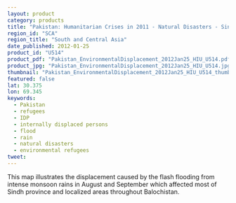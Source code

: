 ```yaml
---
layout: product
category: products
title: "Pakistan: Humanitarian Crises in 2011 - Natural Disasters - Sindh/Balochistan Flash Floods"
region_id: "SCA"
region_title: "South and Central Asia"
date_published: 2012-01-25
product_id: "U514"
product_pdf: "Pakistan_EnvironmentalDisplacement_2012Jan25_HIU_U514.pdf"
product_jpg: "Pakistan_EnvironmentalDisplacement_2012Jan25_HIU_U514.jpg"
thumbnail: "Pakistan_EnvironmentalDisplacement_2012Jan25_HIU_U514_thumb.jpg"
featured: false
lat: 30.375
lon: 69.345
keywords:
  - Pakistan
  - refugees
  - IDP
  - internally displaced persons
  - flood
  - rain
  - natural disasters
  - environmental refugees
tweet: 
---
```

This map illustrates the displacement caused by the flash flooding from intense monsoon rains in August and September which affected most of Sindh province and localized areas throughout Balochistan.  
